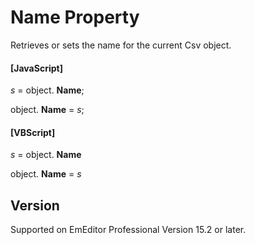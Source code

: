 # Name Property

Retrieves or sets the name for the current Csv object.

#### \[JavaScript\]

_s_ = object. **Name**;

object. **Name** = _s_;

#### \[VBScript\]

_s_ = object. **Name**

object. **Name** = _s_

## Version

Supported on EmEditor Professional Version 15.2 or later.